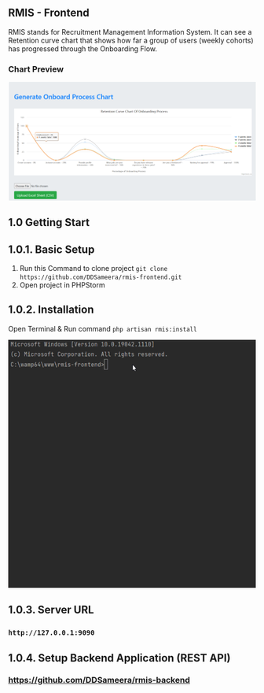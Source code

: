 ## RMIS - Frontend

RMIS stands for Recruitment Management Information System. It can see a Retention curve chart that shows how far a group of users (weekly cohorts) has progressed through the Onboarding Flow.

### Chart Preview
<img src="https://raw.githubusercontent.com/DDSameera/rmis-frontend/master/public/assets/img/screen.png"/>

## 1.0 Getting Start

## 1.0.1. Basic Setup

1. Run this Command to clone project
   `git clone https://github.com/DDSameera/rmis-frontend.git`
2. Open project in PHPStorm

## 1.0.2. Installation

Open Terminal & Run command ``php artisan rmis:install``

<img alt="Command_Practice" src="https://raw.githubusercontent.com/DDSameera/rmis-frontend/master/public/assets/img/rmis_setup..gif"/>

## 1.0.3. Server URL

### ``http://127.0.0.1:9090``

## 1.0.4. Setup Backend Application (REST API)

### https://github.com/DDSameera/rmis-backend